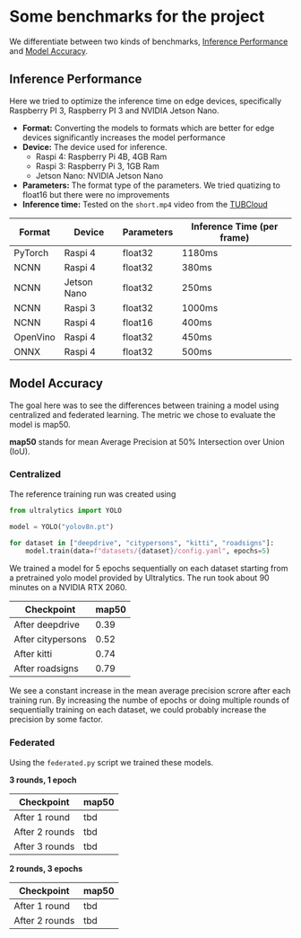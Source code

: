 # Some benchmarks for the project

We differentiate between two kinds of benchmarks, [Inference Performance](#inference-performance) and [Model Accuracy](#model-accuracy).

## Inference Performance

Here we tried to optimize the inference time on edge devices, specifically Raspberry PI 3, Raspberry PI 3 and NVIDIA Jetson Nano.

- **Format:** Converting the models to formats which are better for edge devices significantly increases the model performance
- **Device:** The device used for inference.
    - Raspi 4: Raspberry Pi 4B, 4GB Ram
    - Raspi 3: Raspberry Pi 3, 1GB Ram
    - Jetson Nano: NVIDIA Jetson Nano
- **Parameters:** The format type of the parameters. We tried quatizing to float16 but there were no improvements
- **Inference time:** Tested on the `short.mp4` video from the [TUBCloud](https://tubcloud.tu-berlin.de/s/jPT5SxQHcMNBxoW)

| Format   | Device      | Parameters | Inference Time (per frame) |
| -------- | ----------- | ---------- |--------------------------- |
| PyTorch  | Raspi 4     | float32    | 1180ms                     |
| NCNN     | Raspi 4     | float32    | 380ms                      |
| NCNN     | Jetson Nano | float32    | 250ms                      |
| NCNN     | Raspi 3     | float32    | 1000ms                     |
| NCNN     | Raspi 4     | float16    | 400ms                      |
| OpenVino | Raspi 4     | float32    | 450ms                      |
| ONNX     | Raspi 4     | float32    | 500ms                      |

## Model Accuracy

The goal here was to see the differences between training a model using centralized and federated learning. The metric we chose to evaluate the model is map50.

**map50** stands for mean Average Precision at 50% Intersection over Union (IoU).

### Centralized

The reference training run was created using

```python
from ultralytics import YOLO

model = YOLO("yolov8n.pt")

for dataset in ["deepdrive", "citypersons", "kitti", "roadsigns"]:
    model.train(data=f"datasets/{dataset}/config.yaml", epochs=5)
```

We trained a model for 5 epochs sequentially on each dataset starting from a pretrained yolo model provided by Ultralytics. The run took about 90 minutes on a NVIDIA RTX 2060.

| Checkpoint        | map50 |
| ----------------- | ----- |
| After deepdrive   | 0.39  |
| After citypersons | 0.52  | 
| After kitti       | 0.74  |
| After roadsigns   | 0.79  |

We see a constant increase in the mean average precision scrore after each training run. By increasing the numbe of epochs or doing multiple rounds of sequentially training on each dataset, we could probably increase the precision by some factor.

### Federated

Using the `federated.py` script we trained these models.

**3 rounds, 1 epoch**

| Checkpoint     | map50 |
| -------------- | ----- |
| After 1 round  | tbd   |
| After 2 rounds | tbd   | 
| After 3 rounds | tbd   |

**2 rounds, 3 epochs**

| Checkpoint     | map50 |
| -------------- | ----- |
| After 1 round  | tbd   |
| After 2 rounds | tbd   |